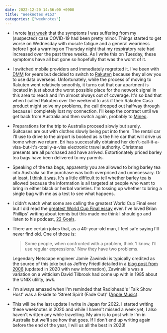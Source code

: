 ```yaml
---
date: 2022-12-20 14:56:00 +0900
title: "Weeknotes #153"
categories: ["weeknotes"]
---
```


- I wrote [last week](https://updates.inqk.net/post/1670899860.html) that the symptoms I was suffering from my (suspected) case COVID-19 had been pretty minor. Things started to get worse on Wednesday with muscle fatigue and a general weariness before I got a warning on Thursday night that my respiratory rate had increased over the past three weeks. As I write this on Tuesday, these symptoms have all but gone so hopefully that was the worst of it.

- I switched mobile providers and immediately regretted it. I've been with [DMM](https://mvno.dmm.com) for years but decided to switch to [Rakuten](https://network.mobile.rakuten.co.jp) because they allow you to use data overseas. Unfortunately, while the process of moving to Rakuten went relatively smoothly, it turns out that our apartment is located in just about the worst possible place for the network signal in this area to reach and I'm almost always out of coverage. It's so bad that when I called Rakuten over the weekend to ask if their Rakuten Casa product might solve my problems, the call dropped out halfway through because I completely lost my connection. I'll keep the contract until we get back from Australia and then switch again, probably to [Mineo](https://mineo.jp).

- Preparations for the trip to Australia proceed slowly but surely. Suitcases are out with clothes slowly being put into them. The rental car I'll use to drive to the airport is booked as is the hire car that will drive us home when we return. Eri has successfully obtained her don't-call-it-a-visa-but-it's-totally-a-visa electronic travel authority. Christmas presents are all purchased and have arrived. Extortionately priced barley tea bags have been delivered to my parents.

- Speaking of the tea bags, apparently you are allowed to bring barley tea into Australia so the purchase was both overpriced and unnecessary. Or at least, [I think it was](https://www.agriculture.gov.au/biosecurity-trade/travelling/bringing-mailing-goods#tea-and-dried-herbs). It's a little difficult to tell whether barley tea is allowed because the information is all targeted at people who want to bring in either black or herbal varieties. I'm tossing up whether to bring a single bag with me as a test to see what happens.

- I didn't watch what some are calling the greatest World Cup Final ever but I did read the [greatest World Cup Final essay](https://www.theringer.com/world-cup/2022/12/18/23515703/argentina-france-world-cup-final-lionel-messi-kylian-mbappe) ever. I've loved Brian Phillips' writing about tennis but this made me think I should go and listen to his podcast, [22 Goals](https://www.theringer.com/22-goals).

- There are certain jokes that, as a 40-year-old man, I feel safe saying I'll never find old. One of those is:

  > Some people, when confronted with a problem, think 'I know, I'll use regular expressions.' Now they have two problems.
  
  Legendary Netscape engineer Jamie Zawinski is typically credited as the source of this joke but as Jeffrey Friedl detailed in a [blog post from 2006](http://regex.info/blog/2006-09-15/247) (updated in 2020 with new information), Zawinski's was a variation on a witticism David Tilbrook had come up with in 1985 about the UNIX utility, awk.

- I'm always amazed when I'm reminded that Radiohead's 'Talk Show Host' was a B-side to 'Street Spirit (Fade Out)' ([Apple Music](https://music.apple.com/us/album/talk-show-host/1112425223?i=1112425458)).

- This will be the last update I write in Japan for 2022. I started writing these weeknotes in 2020 and while I haven't missed a week yet, I also haven't written any while travelling. My aim is to post while I'm in Australia but we'll see how that goes. If I don't end up writing again before the end of the year, I will us all the best in 2023!
